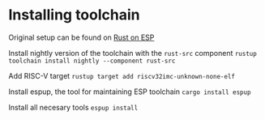 # Installing toolchain

Original setup can be found on [Rust on ESP](https://esp-rs.github.io/book/installation/index.htm)

Install nightly version of the toolchain with the `rust-src` component
`rustup toolchain install nightly --component rust-src`

Add RISC-V target
`rustup target add riscv32imc-unknown-none-elf`

Install espup, the tool for maintaining ESP toolchain
`cargo install espup`

Install all necesary tools
`espup install`


